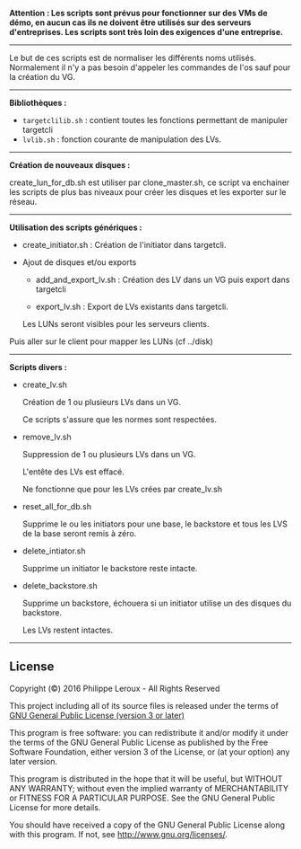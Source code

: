 **Attention : Les scripts sont prévus pour fonctionner sur des VMs de démo, en
aucun cas ils ne doivent être utilisés sur des serveurs d'entreprises. Les scripts
sont très loin des exigences d'une entreprise.**

----
Le but de ces scripts est de normaliser les différents noms utilisés.
Normalement il n'y a pas besoin d'appeler les commandes de l'os sauf pour
la création du VG.

---

__Bibliothèques :__
* `targetclilib.sh` : contient toutes les fonctions permettant de manipuler targetcli
* `lvlib.sh` : fonction courante de manipulation des LVs.
---

__Création de nouveaux disques :__

create_lun_for_db.sh est utiliser par clone_master.sh, ce script va enchainer les
scripts de plus bas niveaux pour créer les disques et les exporter sur le réseau.

---

__Utilisation des scripts génériques :__

* create_initiator.sh : Création de l'initiator dans targetcli.

* Ajout de disques et/ou exports
	* add_and_export_lv.sh : Création des LV dans un VG puis export dans targetcli

	* export_lv.sh : Export de LVs existants dans targetcli.

	Les LUNs seront visibles pour les serveurs clients.

Puis aller sur le client pour mapper les LUNs (cf ../disk)

----

__Scripts divers :__
* create_lv.sh
	
	Création de 1 ou plusieurs LVs dans un VG.

	Ce scripts s'assure que les normes sont respectées.

* remove_lv.sh
	
	Suppression de 1 ou plusieurs LVs dans un VG.
	
	L'entête des LVs est effacé.

	Ne fonctionne que pour les LVs crées par create_lv.sh

* reset_all_for_db.sh
	
	Supprime le ou les initiators pour une base, le backstore et tous les LVS de
	la base seront remis à zéro.
	
* delete_intiator.sh

	Supprime un initiator le backstore reste intacte.	

* delete_backstore.sh

	Supprime un backstore, échouera si un initiator utilise un des disques
	du backstore.
		
	Les LVs restent intactes.

---

License
-------

Copyright (©) 2016 Philippe Leroux - All Rights Reserved

This project including all of its source files is released under the terms of [GNU General Public License (version 3 or later)](http://www.gnu.org/licenses/gpl.txt)

This program is free software: you can redistribute it and/or modify
it under the terms of the GNU General Public License as published by
the Free Software Foundation, either version 3 of the License, or
(at your option) any later version.

This program is distributed in the hope that it will be useful,
but WITHOUT ANY WARRANTY; without even the implied warranty of
MERCHANTABILITY or FITNESS FOR A PARTICULAR PURPOSE.  See the
GNU General Public License for more details.

You should have received a copy of the GNU General Public License
along with this program.  If not, see <http://www.gnu.org/licenses/>.
